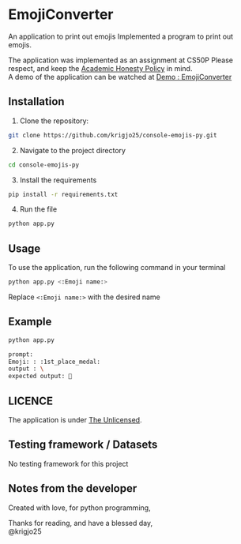 #   EmojiConverter
An application to print out emojis
Implemented a  program to print out emojis.

The application was implemented as an assignment at CS50P
Please respect, and keep the [Academic Honesty Policy](https://cs50.harvard.edu/x/2023/honesty/) in mind.<br>
A demo of the application can be watched at [Demo : EmojiConverter](https://cs50.harvard.edu/python/2022/psets/4/emojize/)

## Installation
1. Clone the repository:
```sh
git clone https://github.com/krigjo25/console-emojis-py.git
```

2. Navigate to the project directory
```sh
cd console-emojis-py
```

3. Install the requirements
```sh
pip install -r requirements.txt
```
4. Run the file
```sh
python app.py
```

##  Usage
To use the application, run the following command in your terminal

```sh
python app.py <:Emoji name:>
```
Replace `<:Emoji name:>` with the desired name

## Example
```sh
python app.py

prompt:
Emoji: : :1st_place_medal:
output : \
expected output: 🥇

```

## LICENCE
The application is under [The Unlicensed](./LICENCE).

##  Testing framework / Datasets
No testing framework for this project

## Notes from the developer
Created with love, for python programming,

Thanks for reading, and have a blessed day,<br>
@krigjo25